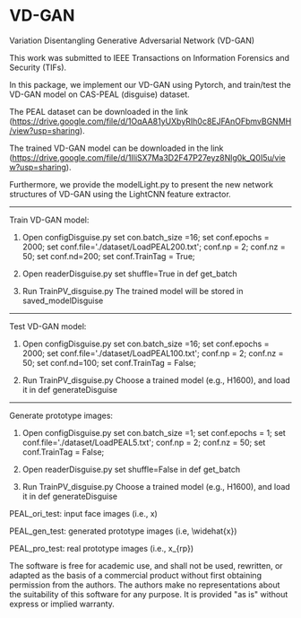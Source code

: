 # VD-GAN

Variation Disentangling Generative Adversarial Network (VD-GAN) 

This work was submitted to IEEE Transactions on Information Forensics and Security (TIFs).

In this package, we implement our VD-GAN using Pytorch, and train/test the VD-GAN model on CAS-PEAL (disguise) dataset. 

The PEAL dataset can be downloaded in the link (https://drive.google.com/file/d/1OqAA81yUXbyRIh0c8EJFAnOFbmvBGNMH/view?usp=sharing).

The trained VD-GAN model can be downloaded in the link (https://drive.google.com/file/d/1IliSX7Ma3D2F47P27eyz8Nlg0k_Q0I5u/view?usp=sharing).

Furthermore, we provide the modelLight.py to present the new network structures of VD-GAN using the LightCNN feature extractor.  

----------------------------------------------------------------------------
Train VD-GAN model:

1. Open configDisguise.py 
set con.batch_size =16;
set conf.epochs = 2000;
set conf.file='./dataset/LoadPEAL200.txt';
conf.np = 2;
conf.nz = 50;
set conf.nd=200;
set conf.TrainTag = True;

2. Open readerDisguise.py
set shuffle=True in def get_batch

3. Run TrainPV_disguise.py
The trained model will be stored in saved_modelDisguise


----------------------------------------------------------------------------
Test VD-GAN model:

1. Open configDisguise.py 
set con.batch_size =16;
set conf.epochs = 2000;
set conf.file='./dataset/LoadPEAL100.txt';
conf.np = 2;
conf.nz = 50;
set conf.nd=100;
set conf.TrainTag = False;

2. Run TrainPV_disguise.py
Choose a trained model (e.g., H1600), and load it in def generateDisguise


----------------------------------------------------------------------------
Generate prototype images:

1. Open configDisguise.py 
set con.batch_size =1;
set conf.epochs = 1;
set conf.file='./dataset/LoadPEAL5.txt';
conf.np = 2;
conf.nz = 50;
set conf.TrainTag = False;

2. Open readerDisguise.py
set shuffle=False in def get_batch

3. Run TrainPV_disguise.py
Choose a trained model (e.g., H1600), and load it in def generateDisguise


PEAL_ori_test: input face images (i.e., x)

PEAL_gen_test: generated prototype images (i.e, \widehat{x})

PEAL_pro_test: real prototype images (i.e., x_{rp})

The software is free for academic use, and shall not be used, rewritten, or adapted as the basis of a commercial product without first obtaining permission from the authors. The authors make no representations about the suitability of this software for any purpose. It is provided "as is" without express or implied warranty.







